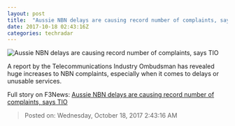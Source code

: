 ```yaml
---
layout: post
title:  "Aussie NBN delays are causing record number of complaints, says TIO"
date: 2017-10-18 02:43:16Z
categories: techradar
---
```


![Aussie NBN delays are causing record number of complaints, says TIO](http://cdn.mos.cms.futurecdn.net/jiGXnWdWNvnoCEzuTSj69h-1200-80.jpg)

A report by the Telecommunications Industry Ombudsman has revealed huge increases to NBN complaints, especially when it comes to delays or unusable services.


Full story on F3News: [Aussie NBN delays are causing record number of complaints, says TIO](http://www.f3nws.com/n/PHVU2)

> Posted on: Wednesday, October 18, 2017 2:43:16 AM
